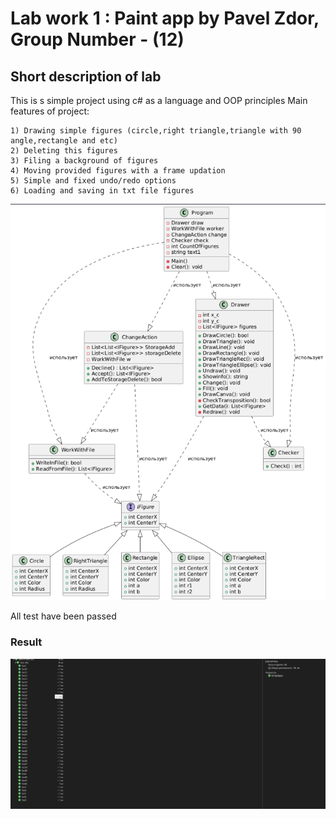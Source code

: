 # Lab work 1 : Paint app by Pavel Zdor, Group Number - (12)

## Short description of lab
This is s simple project using c# as a language and OOP principles
Main features of project:
    
    1) Drawing simple figures (circle,right triangle,triangle with 90 angle,rectangle and etc)
    2) Deleting this figures
    3) Filing a background of figures
    4) Moving provided figures with a frame updation
    5) Simple and fixed undo/redo options
    6) Loading and saving in txt file figures


![alt text](image-2.png)

All test have been passed
### Result

![alt text](image-1.png)